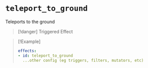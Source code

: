 # `teleport_to_ground`

Teleports to the ground

> [!danger] Triggered Effect

> [!Example]
> ```yaml
> effects:
> - id: teleport_to_ground
>   ...other config (eg triggers, filters, mutators, etc)
> ```

